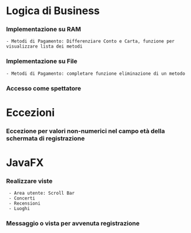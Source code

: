 # Logica di Business
### Implementazione su RAM
	- Metodi di Pagamento: Differenziare Conto e Carta, funzione per visualizzare lista dei metodi
### Implementazione su File
	- Metodi di Pagamento: completare funzione eliminazione di un metodo
### Accesso come spettatore

# Eccezioni
### Eccezione per valori non-numerici nel campo età della schermata di registrazione
 
# JavaFX
### Realizzare viste
     - Area utente: Scroll Bar
     - Concerti
     - Recensioni
     - Luoghi
### Messaggio o vista per avvenuta registrazione
